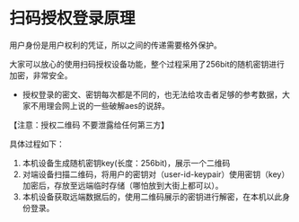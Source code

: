 # 扫码授权登录原理

用户身份是用户权利的凭证，所以之间的传递需要格外保护。

大家可以放心的使用扫码授权设备功能，整个过程采用了256bit的随机密钥进行加密，非常安全。
* 授权登录的密文、密钥每次都是不同的，也无法给攻击者足够的参考数据，大家不用理会网上说的一些破解aes的说辞。

【注意：授权二维码 不要泄露给任何第三方】

具体过程如下：

1. 本机设备生成随机密钥key(长度：256bit)，展示一个二维码
2. 对端设备扫描二维码，将用户的密钥对（user-id-keypair）使用密钥（key）加密后，存放至远端临时存储（哪怕放到大街上都可以）。
3. 本机设备获取远端数据后的，使用二维码展示的密钥进行解密，在本机以此身份登录。
